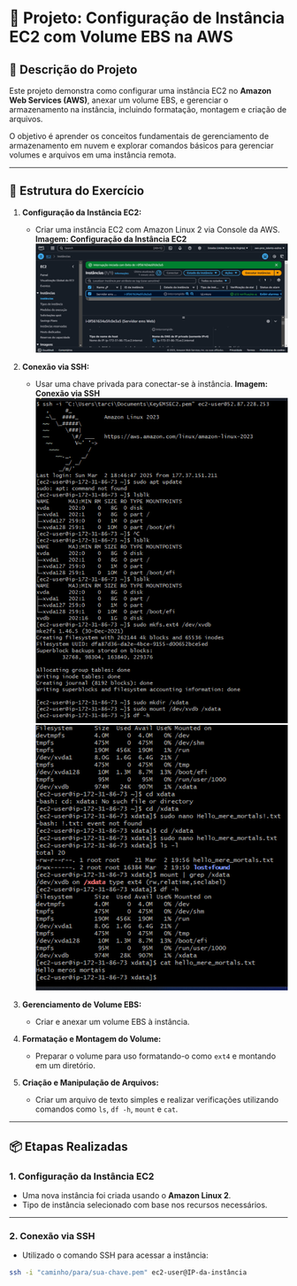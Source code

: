# 🚀 Projeto: Configuração de Instância EC2 com Volume EBS na AWS

## 📝 Descrição do Projeto
Este projeto demonstra como configurar uma instância EC2 no **Amazon Web Services (AWS)**, anexar um volume EBS, e gerenciar o armazenamento na instância, incluindo formatação, montagem e criação de arquivos. 

O objetivo é aprender os conceitos fundamentais de gerenciamento de armazenamento em nuvem e explorar comandos básicos para gerenciar volumes e arquivos em uma instância remota.

---

## 📂 Estrutura do Exercício
1. **Configuração da Instância EC2:**
   - Criar uma instância EC2 com Amazon Linux 2 via Console da AWS.
   **Imagem: Configuração da Instância EC2**
   ![Configuração da Instância EC2](./images/ec2.png)

2. **Conexão via SSH:**
   - Usar uma chave privada para conectar-se à instância.
   **Imagem: Conexão via SSH**
    ![Configuração da Instância EC2](./images/part-1.png)
    ![Conexão via SSH](./images/part-2.png)

3. **Gerenciamento de Volume EBS:**
   - Criar e anexar um volume EBS à instância.

4. **Formatação e Montagem do Volume:**
   - Preparar o volume para uso formatando-o como `ext4` e montando em um diretório.

5. **Criação e Manipulação de Arquivos:**
   - Criar um arquivo de texto simples e realizar verificações utilizando comandos como `ls`, `df -h`, `mount` e `cat`.

---

## 📦 Etapas Realizadas

### **1. Configuração da Instância EC2**
- Uma nova instância foi criada usando o **Amazon Linux 2**.
- Tipo de instância selecionado com base nos recursos necessários.

---

### **2. Conexão via SSH**
- Utilizado o comando SSH para acessar a instância:
```bash
ssh -i "caminho/para/sua-chave.pem" ec2-user@IP-da-instância



